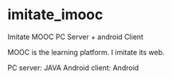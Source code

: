 # imitate_imooc
Imitate MOOC PC Server + android Client


MOOC is the learning platform. 
I imitate its web. 

PC server: JAVA
Android client: Android
